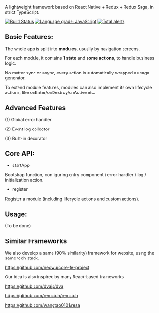 A lightweight framework based on React Native + Redux + Redux Saga, in strict TypeScript.

[![Build Status](https://travis-ci.com/dionshihk/core-native-framework.svg?branch=master)](https://travis-ci.com/dionshihk/core-native-framework)
[![Language grade: JavaScript](https://img.shields.io/lgtm/grade/javascript/g/dionshihk/core-native-project.svg?logo=lgtm&logoWidth=18)](https://lgtm.com/projects/g/dionshihk/core-native-project/context:javascript)
[![Total alerts](https://img.shields.io/lgtm/alerts/g/dionshihk/core-native-project.svg?logo=lgtm&logoWidth=18)](https://lgtm.com/projects/g/dionshihk/core-native-project/alerts/)

## Basic Features:

The whole app is split into **modules**, usually by navigation screens.

For each module, it contains **1 state** and **some actions**, to handle business logic.

No matter sync or async, every action is automatically wrapped as saga generator.

To extend module features, modules can also implement its own lifecycle actions, like onEnter/onDestroy/onActive etc.

## Advanced Features

(1) Global error handler

(2) Event log collector

(3) Built-in decorator

## Core API:

- startApp

Bootstrap function, configuring entry component / error handler / log / initialization action.

- register

Register a module (including lifecycle actions and custom actions).

## Usage:

(To be done)

## Similar Frameworks

We also develop a same (90% similarity) framework for website, using the same tech stack.

https://github.com/neowu/core-fe-project

Our idea is also inspired by many React-based frameworks

https://github.com/dvajs/dva

https://github.com/rematch/rematch

https://github.com/wangtao0101/resa
